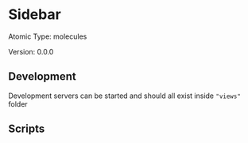 # Sidebar

Atomic Type: molecules

Version: 0.0.0

## Development

Development servers can be started and should all exist inside `"views"` folder

## Scripts
